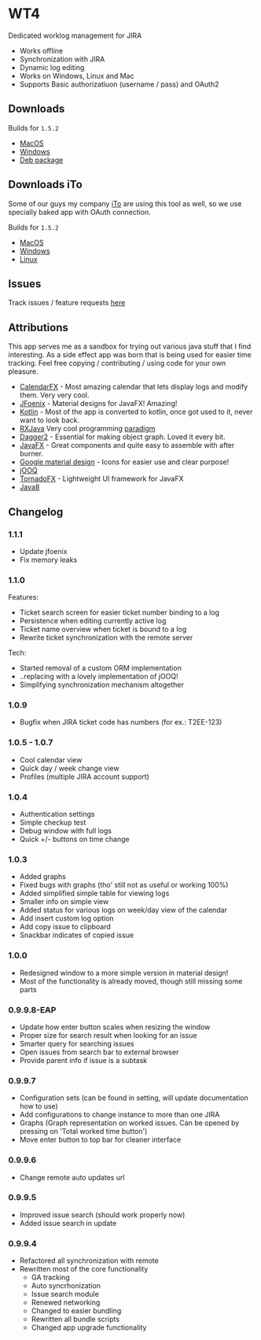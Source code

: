 # WT4

Dedicated worklog management for JIRA

* Works offline
* Synchronization with JIRA
* Dynamic log editing
* Works on Windows, Linux and Mac
* Supports Basic authorizatiuon (username / pass) and OAuth2

## Downloads

Builds for `1.5.2`

* [MacOS]()
* [Windows]()
* [Deb package]()
  
## Downloads iTo
Some of our guys my company [iTo](https://www.ito.lt/) are using this tool as well, so we use specially baked app with OAuth connection. 

Builds for `1.5.2`

- [MacOS](http://738649.s.dedikuoti.lt/public/wt4/ito/WT4-1.5.2.dmg)
- [Windows](http://738649.s.dedikuoti.lt/public/wt4/ito/WT4-1.5.2.exe)
- [Linux](http://738649.s.dedikuoti.lt/public/wt4/ito/wt4-1.5.2.deb)
 
## Issues

Track issues / feature requests [here](https://github.com/marius-m/wt4/issues)

## Attributions

This app serves me as a sandbox for trying out various java stuff that I find interesting. As a side effect app was born that is being used for easier time tracking. 
Feel free copying / contributing / using code for your own pleasure. 

* [CalendarFX](https://github.com/dlemmermann/CalendarFX) - Most amazing calendar that lets display logs and modify them. Very very cool.  
* [JFoenix](http://www.jfoenix.com/) - Material designs for JavaFX! Amazing!
* [Kotlin](https://kotlinlang.org/) - Most of the app is converted to kotlin, once got used to it, never want to look back. 
* [RXJava](https://github.com/ReactiveX/RxJava) Very cool programming [paradigm](http://reactivex.io/)
* [Dagger2](https://github.com/google/dagger) - Essential for making object graph. Loved it every bit.
* [JavaFX](http://docs.oracle.com/javase/8/javase-clienttechnologies.htm) - Great components and quite easy to assemble with after burner.
* [Google material design](https://design.google.com/icons/) - Icons for easier use and clear purpose!
* [jOOQ](https://www.jooq.org/)
* [TornadoFX]() - Lightweight UI framework for JavaFX
* [Java8](http://www.oracle.com/technetwork/java/javase/overview/java8-2100321.html)

## Changelog

### 1.1.1
- Update jfoenix
- Fix memory leaks

### 1.1.0

Features:
  - Ticket search screen for easier ticket number binding to a log
  - Persistence when editing currently active log
  - Ticket name overview when ticket is bound to a log
  - Rewrite ticket synchronization with the remote server

Tech:
  - Started removal of a custom ORM implementation
  - ..replacing with a lovely implementation of jOOQ!
  - Simplifying synchronization mechanism altogether

### 1.0.9
- Bugfix when JIRA ticket code has numbers (for ex.: T2EE-123)

### 1.0.5 - 1.0.7
- Cool calendar view
- Quick day / week change view
- Profiles (multiple JIRA account support)

### 1.0.4
- Authentication settings 
 - Simple checkup test
 - Debug window with full logs
- Quick +/- buttons on time change

### 1.0.3
- Added graphs
 - Fixed bugs with graphs (tho' still not as useful or working 100%)
- Added simplified simple table for viewing logs
 - Smaller info on simple view
- Added status for various logs on week/day view of the calendar
- Add insert custom log option
- Add copy issue to clipboard
 - Snackbar indicates of copied issue

### 1.0.0
- Redesigned window to a more simple version in material design!
- Most of the functionality is already moved, though still missing some parts

### 0.9.9.8-EAP
- Update how enter button scales when resizing the window
- Proper size for search result when looking for an issue
- Smarter query for searching issues
- Open issues from search bar to external browser
- Provide parent info if issue is a subtask

### 0.9.9.7
- Configuration sets (can be found in setting, will update documentation how to use)
 - Add configurations to change instance to more than one JIRA
- Graphs (Graph representation on worked issues. Can be opened by pressing on 'Total worked time button')
- Move enter button to top bar for cleaner interface

### 0.9.9.6
- Change remote auto updates url

### 0.9.9.5
- Improved issue search (should work properly now)
- Added issue search in update

### 0.9.9.4
* Refactored all synchronization with remote
* Rewritten most of the core functionality 
  - GA tracking
  - Auto syncrhonization
  - Issue search module
  - Renewed networking
  - Changed to easier bundling
  - Rewritten all bundle scripts
  - Changed app upgrade functionality
	
